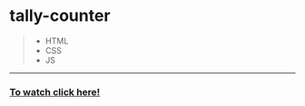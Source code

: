 # tally-counter
>- HTML
>- CSS
>- JS
---
### [To watch click here!](https://b-isroiljon.github.io/tally-counter/)
